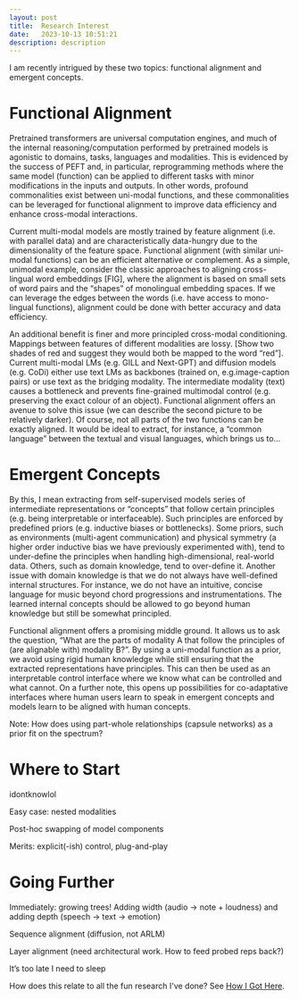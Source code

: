 ```yaml
---
layout: post
title:  Research Interest
date:   2023-10-13 10:51:21
description: description
---
```

I am recently intrigued by these two topics: functional alignment and emergent concepts.

# Functional Alignment

Pretrained transformers are universal computation engines, and much of the internal reasoning/computation performed by pretrained models is agonistic to domains, tasks, languages and modalities. This is evidenced by the success of PEFT and, in particular, reprogramming methods where the same model (function) can be applied to different tasks with minor modifications in the inputs and outputs. In other words, profound commonalities exist between uni-modal functions, and these commonalities can be leveraged for functional alignment to improve data efficiency and enhance cross-modal interactions.

Current multi-modal models are mostly trained by feature alignment (i.e. with parallel data) and are characteristically data-hungry due to the dimensionality of the feature space. Functional alignment (with similar uni-modal functions) can be an efficient alternative or complement. As a simple, unimodal example, consider the classic approaches to aligning cross-lingual word embeddings [FIG], where the alignment is based on small sets of word pairs and the “shapes” of monolingual embedding spaces. If we can leverage the edges between the words (i.e. have access to mono-lingual functions), alignment could be done with better accuracy and data efficiency.

An additional benefit is finer and more principled cross-modal conditioning. Mappings between features of different modalities are lossy. [Show two shades of red and suggest they would both be mapped to the word “red”]. Current multi-modal LMs (e.g. GILL and Next-GPT) and diffusion models (e.g. CoDi) either use text LMs as backbones (trained on, e.g.image-caption pairs) or use text as the bridging modality. The intermediate modality (text) causes a bottleneck and prevents fine-grained multimodal control (e.g. preserving the exact colour of an object). Functional alignment offers an avenue to solve this issue (we can describe the second picture to be relatively darker). Of course, not all parts of the two functions can be exactly aligned. It would be ideal to extract, for instance, a “common language” between the textual and visual languages, which brings us to…

# Emergent Concepts

By this, I mean extracting from self-supervised models series of intermediate representations or “concepts” that follow certain principles (e.g. being interpretable or interfaceable). Such principles are enforced by predefined priors (e.g. inductive biases or bottlenecks). Some priors, such as environments (multi-agent communication) and physical symmetry (a higher order inductive bias we have previously experimented with), tend to under-define the principles when handling high-dimensional, real-world data. Others, such as domain knowledge, tend to over-define it. Another issue with domain knowledge is that we do not always have well-defined internal structures. For instance, we do not have an intuitive, concise language for music beyond chord progressions and instrumentations. The learned internal concepts should be allowed to go beyond human knowledge but still be somewhat principled.

Functional alignment offers a promising middle ground. It allows us to ask the question, “What are the parts of modality A that follow the principles of (are alignable with) modality B?”. By using a uni-modal function as a prior, we avoid using rigid human knowledge while still ensuring that the extracted representations have principles. This can then be used as an interpretable control interface where we know what can be controlled and what cannot. On a further note, this opens up possibilities for co-adaptative interfaces where human users learn to speak in emergent concepts and models learn to be aligned with human concepts.

Note: How does using part-whole relationships (capsule networks) as a prior fit on the spectrum?

# Where to Start

idontknowlol

Easy case: nested modalities

Post-hoc swapping of model components

Merits: explicit(-ish) control, plug-and-play

# Going Further

Immediately: growing trees! Adding width (audio -> note + loudness) and adding depth (speech -> text -> emotion)

Sequence alignment (diffusion, not ARLM)

Layer alignment (need architectural work. How to feed probed reps back?)

It’s too late I need to sleep

How does this relate to all the fun research I've done? See <a href=./blog/2023/research-interest>How I Got Here</a>.
